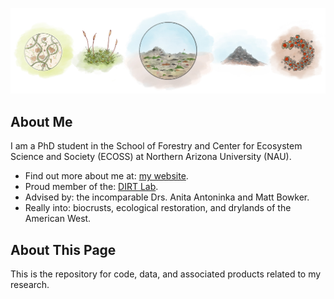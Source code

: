 <p align="center"

<img width="3500" height="1000" src="https://github.com/ksgriff/ksgriff/blob/main/Crustlayout.jpg" alt="Banner image">

</p

!["banner"](https://github.com/ksgriff/ksgriff/blob/main/Crustlayout.jpg)

## About Me

I am a PhD student in the School of Forestry and Center for Ecosystem Science and Society (ECOSS) at Northern Arizona University (NAU). 

- Find out more about me at: [my website](https://ksgriffen.wixsite.com/mysite).
- Proud member of the: [DIRT Lab](https://dirtlab.weebly.com/). 
- Advised by: the incomparable Drs. Anita Antoninka and Matt Bowker. 
- Really into: biocrusts, ecological restoration, and drylands of the American West. 

## About This Page

This is the repository for code, data, and associated products related to my research. 
